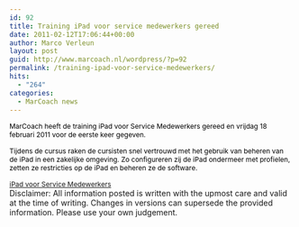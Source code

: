 ```yaml
---
id: 92
title: Training iPad voor service medewerkers gereed
date: 2011-02-12T17:06:44+00:00
author: Marco Verleun
layout: post
guid: http://www.marcoach.nl/wordpress/?p=92
permalink: /training-ipad-voor-service-medewerkers/
hits:
  - "264"
categories:
  - MarCoach news
---
```

<span style="color: #000000; font-size: 12px;">MarCoach heeft de training iPad voor Service Medewerkers gereed en vrijdag 18 februari 2011 voor de eerste keer gegeven. </span>

<span style="color: #000000; font-size: 12px;">Tijdens de cursus raken de cursisten snel vertrouwd met het gebruik van beheren van de iPad in een zakelijke omgeving. Zo configureren zij de iPad ondermeer met profielen, zetten ze restricties op de iPad en beheren ze de software.</span>

<span style="color: #000000; font-size: 12px;"><a title="iPad voor Service Medewerkers" href="http://www.marcoach.nl/ipad-voor-service-medewerkers/">iPad voor Service Medewerkers</a><br /> </span> Disclaimer: All information posted is written with the upmost care and valid at the time of writing. Changes in versions can supersede the provided information. Please use your own judgement.